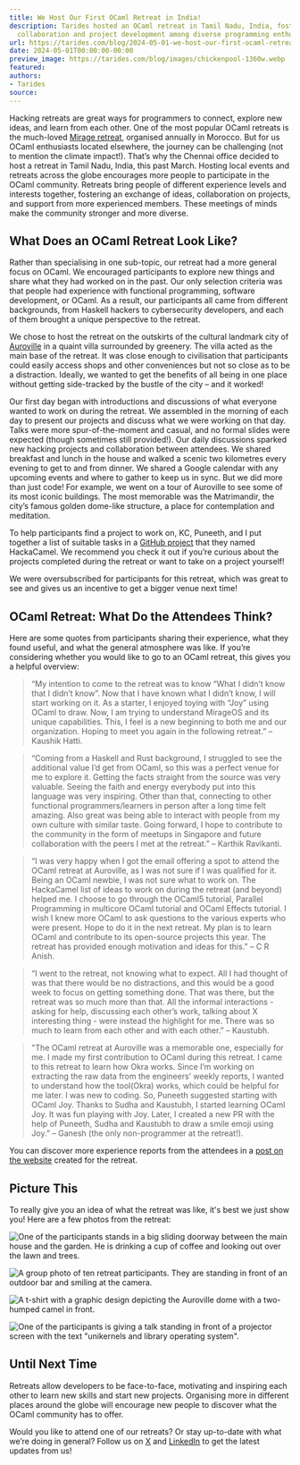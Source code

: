 ```yaml
---
title: We Host Our First OCaml Retreat in India!
description: Tarides hosted an OCaml retreat in Tamil Nadu, India, fostering global
  collaboration and project development among diverse programming enthusiasts.
url: https://tarides.com/blog/2024-05-01-we-host-our-first-ocaml-retreat-in-india
date: 2024-05-01T00:00:00-00:00
preview_image: https://tarides.com/blog/images/chickenpool-1360w.webp
featured:
authors:
- Tarides
source:
---
```


<p>Hacking retreats are great ways for programmers to connect, explore new ideas, and learn from each other. One of the most popular OCaml retreats is the much-loved <a href="https://retreat.mirage.io/">Mirage retreat</a>, organised annually in Morocco. But for us OCaml enthusiasts located elsewhere, the journey can be challenging (not to mention the climate impact!). That&rsquo;s why the Chennai office decided to host a retreat in Tamil Nadu, India, this past March.
Hosting local events and retreats across the globe encourages more people to participate in the OCaml community. Retreats bring people of different experience levels and interests together, fostering an exchange of ideas, collaboration on projects, and support from more experienced members. These meetings of minds make the community stronger and more diverse.</p>
<h2>What Does an OCaml Retreat Look Like?</h2>
<p>Rather than specialising in one sub-topic, our retreat had a more general focus on OCaml. We encouraged participants to explore new things and share what they had worked on in the past. Our only selection criteria was that people had experience with functional programming, software development, or OCaml. As a result, our participants all came from different backgrounds, from Haskell hackers to cybersecurity developers, and each of them brought a unique perspective to the retreat.</p>
<p>We chose to host the retreat on the outskirts of the cultural landmark city of <a href="https://auroville.org/">Auroville</a> in a quaint villa surrounded by greenery. The villa acted as the main base of the retreat. It was close enough to civilisation that participants could easily access shops and other conveniences but not so close as to be a distraction. Ideally, we wanted to get the benefits of all being in one place without getting side-tracked by the bustle of the city &ndash; and it worked!</p>
<p>Our first day began with introductions and discussions of what everyone wanted to work on during the retreat. We assembled in the morning of each day to present our projects and discuss what we were working on that day. Talks were more spur-of-the-moment and casual, and no formal slides were expected (though sometimes still provided!). Our daily discussions sparked new hacking projects and collaboration between attendees.
We shared breakfast and lunch in the house and walked a scenic two kilometres every evening to get to and from dinner. We shared a Google calendar with any upcoming events and where to gather to keep us in sync. But we did more than just code! For example, we went on a tour of Auroville to see some of its most iconic buildings. The most memorable was the Matrimandir, the city&rsquo;s famous golden dome-like structure, a place for contemplation and meditation.</p>
<p>To help participants find a project to work on, KC, Puneeth, and I put together a list of suitable tasks in a <a href="https://github.com/orgs/tarides/projects/32">GitHub project</a> that they named HackaCamel. We recommend you check it out if you&rsquo;re curious about the projects completed during the retreat or want to take on a project yourself!</p>
<p>We were oversubscribed for participants for this retreat, which was great to see and gives us an incentive to get a bigger venue next time!</p>
<h2>OCaml Retreat: What Do the Attendees Think?</h2>
<p>Here are some quotes from participants sharing their experience, what they found useful, and what the general atmosphere was like. If you&rsquo;re considering whether you would like to go to an OCaml retreat, this gives you a helpful overview:</p>
<blockquote>
<p>&ldquo;My intention to come to the retreat was to know &ldquo;What I didn&rsquo;t know that I didn&rsquo;t know&rdquo;. Now that I have known what I didn&rsquo;t know, I will start working on it. As a starter, I enjoyed toying with &ldquo;Joy&rdquo; using OCaml to draw.
Now, I am trying to understand MirageOS and its unique capabilities. This, I feel is a new beginning to both me and our organization. Hoping to meet you again in the following retreat.&rdquo; &ndash; Kaushik Hatti.</p>
</blockquote>
<blockquote>
<p>&ldquo;Coming from a Haskell and Rust background, I struggled to see the additional value I&rsquo;d get from OCaml, so this was a perfect venue for me to explore it. Getting the facts straight from the source was very valuable. Seeing the faith and energy everybody put into this language was very inspiring.
Other than that, connecting to other functional programmers/learners in person after a long time felt amazing. Also great was being able to interact with people from my own culture with similar taste. Going forward, I hope to contribute to the community in the form of meetups in Singapore and future collaboration with the peers I met at the retreat.&rdquo; &ndash; Karthik Ravikanti.</p>
</blockquote>
<blockquote>
<p>&ldquo;I was very happy when I got the email offering a spot to attend the OCaml retreat at Auroville, as I was not sure if I was qualified for it.
Being an OCaml newbie, I was not sure what to work on. The HackaCamel list of ideas to work on during the retreat (and beyond) helped me. I choose to go through the OCaml5 tutorial, Parallel Programming in multicore OCaml tutorial and OCaml Effects tutorial. I wish I knew more OCaml to ask questions to the various experts who were present. Hope to do it in the next retreat.
My plan is to learn OCaml and contribute to its open-source projects this year. The retreat has provided enough motivation and ideas for this.&rdquo; &ndash; C R Anish.</p>
</blockquote>
<blockquote>
<p>&ldquo;I went to the retreat, not knowing what to expect. All I had thought of was that there would be no distractions, and this would be a good week to focus on getting something done. That was there, but the retreat was so much more than that. All the informal interactions - asking for help, discussing each other&rsquo;s work, talking about X interesting thing - were instead the highlight for me.
There was so much to learn from each other and with each other.&rdquo; &ndash; Kaustubh.</p>
</blockquote>
<blockquote>
<p>&quot;The OCaml retreat at Auroville was a memorable one, especially for me. I made my first contribution to OCaml during this retreat.
I came to this retreat to learn how Okra works. Since I&rsquo;m working on extracting the raw data from the engineers&rsquo; weekly reports, I wanted to understand how the tool(Okra) works, which could be helpful for me later.
I was new to coding. So, Puneeth suggested starting with OCaml Joy. Thanks to Sudha and Kaustubh, I started learning OCaml Joy. It was fun playing with Joy. Later, I created a new PR with the help of Puneeth, Sudha and Kaustubh to draw a smile emoji using Joy.&rdquo; &ndash; Ganesh (the only non-programmer at the retreat!).</p>
</blockquote>
<p>You can discover more experience reports from the attendees in a <a href="https://ocamlretreat.org/2024/03/24/retreat-experience.html">post on the website</a> created for the retreat.</p>
<h2>Picture This</h2>
<p>To really give you an idea of what the retreat was like, it's best we just show you! Here are a few photos from the retreat:</p>
<p><img src="https://tarides.com/blog/images/aurovillecoffee-1360w~LT8kxAbtQ40upqmtyFD6fg.webp" sizes="(min-width: 1360px) 1360px, (min-width: 680px) 680px, 100vw" srcset="/blog/images/aurovillecoffee-170w~hg-EIeoiIMlBrS9OCEC3Qg.webp 170w, /blog/images/aurovillecoffee-340w~l2xSXfXnI-BYytAN6eyFvQ.webp 340w, /blog/images/aurovillecoffee-680w~ttmi6mFctqTblir4TCMtMA.webp 680w, /blog/images/aurovillecoffee-1360w~LT8kxAbtQ40upqmtyFD6fg.webp 1360w" alt="One of the participants stands in a big sliding doorway between the main house and the garden. He is drinking a cup of coffee and looking out over the lawn and trees."/></p>
<p><img src="https://tarides.com/blog/images/aurovillegroupphoto-1360w~lu6mIMskNhaJPgHH2XKGhw.webp" sizes="(min-width: 1360px) 1360px, (min-width: 680px) 680px, 100vw" srcset="/blog/images/aurovillegroupphoto-170w~HSAs19ETKZcI8_hFSnwrUw.webp 170w, /blog/images/aurovillegroupphoto-340w~uRiusxgbBK2z3yRZOdiQ8Q.webp 340w, /blog/images/aurovillegroupphoto-680w~zLLACf3lBV_p32CZ1IRAfQ.webp 680w, /blog/images/aurovillegroupphoto-1360w~lu6mIMskNhaJPgHH2XKGhw.webp 1360w" alt="A group photo of ten retreat participants. They are standing in front of an outdoor bar and smiling at the camera."/></p>
<p><img src="https://tarides.com/blog/images/aurovillemerch-1360w~Z2wwfSgqgBg8Dbg-pgJxCw.webp" sizes="(min-width: 1360px) 1360px, (min-width: 680px) 680px, 100vw" srcset="/blog/images/aurovillemerch-170w~XVlUlexU-padLApjOVfWxA.webp 170w, /blog/images/aurovillemerch-340w~Oiw3p1D9f-5FONlHsiT_Ug.webp 340w, /blog/images/aurovillemerch-680w~dowA5EOastbOSzJmDfe-3w.webp 680w, /blog/images/aurovillemerch-1360w~Z2wwfSgqgBg8Dbg-pgJxCw.webp 1360w" alt="A t-shirt with a graphic design depicting the Auroville dome with a two-humped camel in front."/></p>
<p><img src="https://tarides.com/blog/images/aurovilletalk-1360w~_9El1mHCzS9x57mf_JfMOw.webp" sizes="(min-width: 1360px) 1360px, (min-width: 680px) 680px, 100vw" srcset="/blog/images/aurovilletalk-170w~fkiP28eHOTKQPZW2rzd_Eg.webp 170w, /blog/images/aurovilletalk-340w~WzxJtTgTKPoBAwSwMJ1yFg.webp 340w, /blog/images/aurovilletalk-680w~8PHxw24cnk5LVha_3VFkyg.webp 680w, /blog/images/aurovilletalk-1360w~_9El1mHCzS9x57mf_JfMOw.webp 1360w" alt="One of the participants is giving a talk standing in front of a projector screen with the text &quot;unikernels and library operating system&quot;."/></p>
<h2>Until Next Time</h2>
<p>Retreats allow developers to be face-to-face, motivating and inspiring each other to learn new skills and start new projects. Organising more in different places around the globe will encourage new people to discover what the OCaml community has to offer.</p>
<p>Would you like to attend one of our retreats? Or stay up-to-date with what we&rsquo;re doing in general? Follow us on <a href="https://twitter.com/tarides_">X</a> and <a href="https://www.linkedin.com/company/tarides">LinkedIn</a> to get the latest updates from us!</p>

